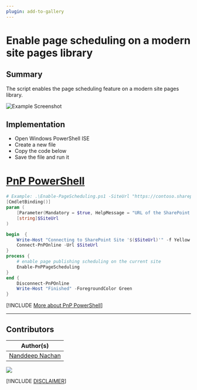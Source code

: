 ```yaml
---
plugin: add-to-gallery
---
```


# Enable page scheduling on a modern site pages library

## Summary

The script enables the page scheduling feature on a modern site pages library.

![Example Screenshot](assets/preview.png)

## Implementation

- Open Windows PowerShell ISE
- Create a new file
- Copy the code below
- Save the file and run it

# [PnP PowerShell](#tab/pnpps)

```powershell
# Example: .\Enable-PageScheduling.ps1 -SiteUrl "https://contoso.sharepoint.com"
[CmdletBinding()]
param (
    [Parameter(Mandatory = $true, HelpMessage = "URL of the SharePoint site, e.g.https://contoso.sharepoint.com")]
    [string]$SiteUrl
)

begin  {
    Write-Host "Connecting to SharePoint Site '$($SiteUrl)'" -f Yellow
    Connect-PnPOnline -Url $SiteUrl
}
process {
    # enable page publishing scheduling on the current site
    Enable-PnPPageScheduling
}
end {
    Disconnect-PnPOnline
    Write-Host "Finished" -ForegroundColor Green
}
```
[!INCLUDE [More about PnP PowerShell](../../docfx/includes/MORE-PNPPS.md)]

***

## Contributors

| Author(s) |
|-----------|
| [Nanddeep Nachan](https://github.com/nanddeepn) |


<img src="https://m365-visitor-stats.azurewebsites.net/script-samples/scripts/spo-enable-page-scheduling?labelText=Visitors" class="img-visitor" aria-hidden="true" />


[!INCLUDE [DISCLAIMER](../../docfx/includes/DISCLAIMER.md)]
